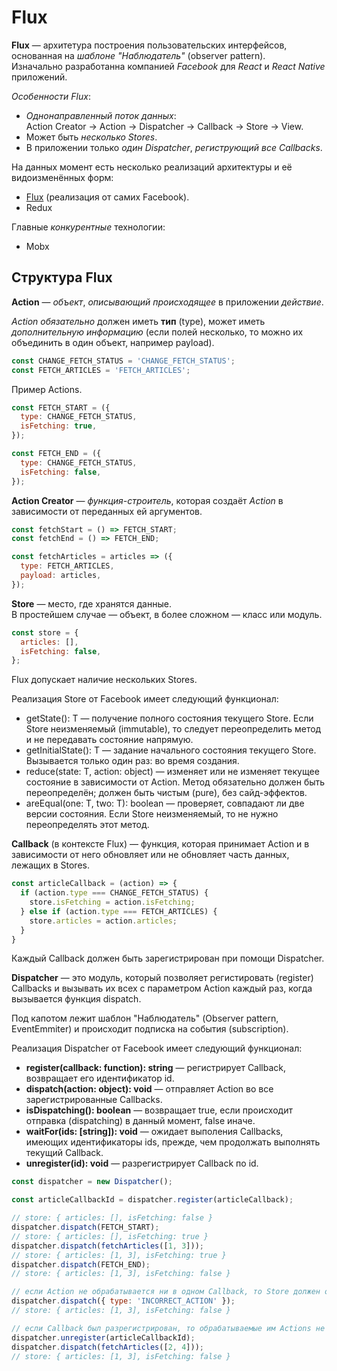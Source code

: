 # Flux

**Flux** — архитетура построения пользовательских интерфейсов, основанная на *шаблоне "Наблюдатель"* (observer pattern).  
Изначально разработанна компанией *Facebook* для *React* и *React Native* приложений.  

*Особенности Flux*:
* *Однонаправленный поток данных*:  
Action Creator -> Action -> Dispatcher -> Callback -> Store -> View.
* Может быть *несколько Stores*.
* В приложении только *один Dispatcher*, *региструющий все Callbacks*.



На данных момент есть несколько реализаций архитектуры и её видоизменённых форм:
* [Flux](https://github.com/facebook/flux) (реализация от самих Facebook).
* Redux

Главные *конкурентные* технологии: 
* Mobx

## Структура Flux

**Action** — *объект*, *описывающий происходящее* в приложении *действие*.  

*Action обязательно* должен иметь **тип** (type), может иметь *дополнительную информацию* (если полей несколько, то можно их объединить в один объект, например payload).
```js
const CHANGE_FETCH_STATUS = 'CHANGE_FETCH_STATUS';
const FETCH_ARTICLES = 'FETCH_ARTICLES';
```
Пример Actions.
```js
const FETCH_START = ({
  type: CHANGE_FETCH_STATUS,
  isFetching: true, 
});

const FETCH_END = ({
  type: CHANGE_FETCH_STATUS,
  isFetching: false,
});
```

**Action Creator** — *функция-строитель*, которая создаёт *Action* в зависимости от переданных ей аргументов.
```js
const fetchStart = () => FETCH_START;
const fetchEnd = () => FETCH_END;

const fetchArticles = articles => ({
  type: FETCH_ARTICLES,
  payload: articles,
});
```

**Store** — место, где хранятся данные.  
В простейшем случае — объект, в более сложном — класс или модуль.
```js
const store = {
  articles: [],
  isFetching: false,
};
```
Flux допускает наличие нескольких Stores.  

Реализация Store от Facebook имеет следующий функционал:
* getState(): T — получение полного состояния текущего Store. Если Store неизменяемый (immutable), то следует переопределить метод и не передавать состояние напрямую.
* getInitialState(): T — задание начального состояния текущего Store. Вызывается только один раз: во время создания.
* reduce(state: T, action: object) — изменяет или не изменяет текущее состояние в зависимости от Action. Метод обязательно должен быть переопределён; должен быть чистым (pure), без сайд-эффектов.
* areEqual(one: T, two: T): boolean — проверяет, совпадают ли две версии состояния. Если Store неизменяемый, то не нужно переопределять этот метод.


**Callback** (в контексте Flux) — функция, которая принимает Action и в зависимости от него обновляет или не обновляет часть данных, лежащих в Stores.
```js
const articleCallback = (action) => {
  if (action.type === CHANGE_FETCH_STATUS) {
    store.isFetching = action.isFetching;
  } else if (action.type === FETCH_ARTICLES) {
    store.articles = action.articles;
  }
} 
```
Каждый Callback должен быть зарегистрирован при помощи Dispatcher.

**Dispatcher** — это модуль, который позволяет регистировать (register) Callbacks и вызывать их всех с параметром Action каждый раз, когда вызывается функция dispatch. 

Под капотом лежит шаблон "Наблюдатель" (Observer pattern, EventEmmiter) и происходит подписка на события (subscription).  

Реализация Dispatcher от Facebook имеет следующий функционал:
- **register(callback: function): string** — регистрирует Callback, возвращает его идентификатор id.
- **dispatch(action: object): void** — отправляет Action во все зарегистрированные Callbacks.
- **isDispatching(): boolean** — возвращает true, если происходит отправка (dispatching) в данный момент, false иначе.
- **waitFor(ids: \[string\]): void** — ожидает выполения Callbacks, имеющих идентификаторы ids, прежде, чем продолжать выполнять текущий Callback.
- **unregister(id): void** — разрегистрирует Callback по id.

```js
const dispatcher = new Dispatcher();

const articleCallbackId = dispatcher.register(articleCallback);

// store: { articles: [], isFetching: false }
dispatcher.dispatch(FETCH_START); 
// store: { articles: [], isFetching: true }
dispatcher.dispatch(fetchArticles([1, 3])); 
// store: { articles: [1, 3], isFetching: true }
dispatcher.dispatch(FETCH_END); 
// store: { articles: [1, 3], isFetching: false }

// если Action не обрабатывается ни в одном Callback, то Store должен остаться без изменений
dispatcher.dispatch({ type: 'INCORRECT_ACTION' }); 
// store: { articles: [1, 3], isFetching: false }

// если Callback был разрегистрирован, то обрабатываемые им Actions не должны менять что-либо в Store
dispatcher.unregister(articleCallbackId);
dispatcher.dispatch(fetchArticles([2, 4]));
// store: { articles: [1, 3], isFetching: false } 
```

